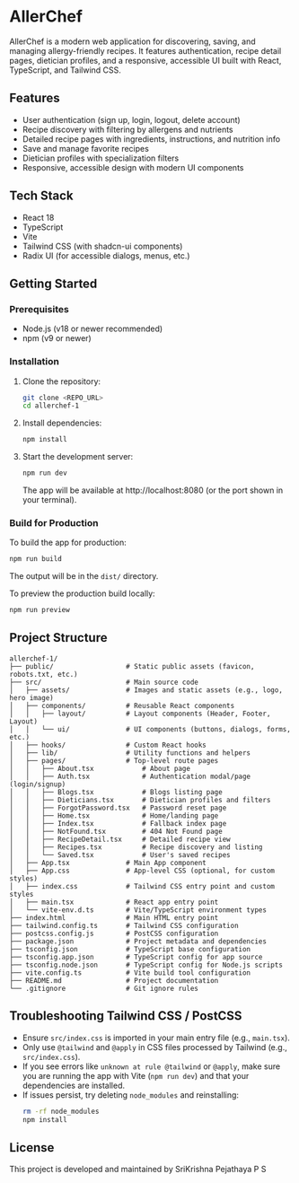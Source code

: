 # AllerChef

AllerChef is a modern web application for discovering, saving, and managing allergy-friendly recipes. It features authentication, recipe detail pages, dietician profiles, and a responsive, accessible UI built with React, TypeScript, and Tailwind CSS.

## Features
- User authentication (sign up, login, logout, delete account)
- Recipe discovery with filtering by allergens and nutrients
- Detailed recipe pages with ingredients, instructions, and nutrition info
- Save and manage favorite recipes
- Dietician profiles with specialization filters
- Responsive, accessible design with modern UI components

## Tech Stack
- React 18
- TypeScript
- Vite
- Tailwind CSS (with shadcn-ui components)
- Radix UI (for accessible dialogs, menus, etc.)

## Getting Started

### Prerequisites
- Node.js (v18 or newer recommended)
- npm (v9 or newer)

### Installation
1. Clone the repository:
   ```sh
   git clone <REPO_URL>
   cd allerchef-1
   ```
2. Install dependencies:
   ```sh
   npm install
   ```
3. Start the development server:
   ```sh
   npm run dev
   ```
   The app will be available at http://localhost:8080 (or the port shown in your terminal).

### Build for Production
To build the app for production:
```sh
npm run build
```
The output will be in the `dist/` directory.

To preview the production build locally:
```sh
npm run preview
```

## Project Structure
```
allerchef-1/
├── public/                  # Static public assets (favicon, robots.txt, etc.)
├── src/                     # Main source code
│   ├── assets/              # Images and static assets (e.g., logo, hero image)
│   ├── components/          # Reusable React components
│   │   ├── layout/          # Layout components (Header, Footer, Layout)
│   │   └── ui/              # UI components (buttons, dialogs, forms, etc.)
│   ├── hooks/               # Custom React hooks
│   ├── lib/                 # Utility functions and helpers
│   ├── pages/               # Top-level route pages
│   │   ├── About.tsx            # About page
│   │   ├── Auth.tsx             # Authentication modal/page (login/signup)
│   │   ├── Blogs.tsx            # Blogs listing page
│   │   ├── Dieticians.tsx       # Dietician profiles and filters
│   │   ├── ForgotPassword.tsx   # Password reset page
│   │   ├── Home.tsx             # Home/landing page
│   │   ├── Index.tsx            # Fallback index page
│   │   ├── NotFound.tsx         # 404 Not Found page
│   │   ├── RecipeDetail.tsx     # Detailed recipe view
│   │   ├── Recipes.tsx          # Recipe discovery and listing
│   │   └── Saved.tsx            # User's saved recipes
│   ├── App.tsx              # Main App component
│   ├── App.css              # App-level CSS (optional, for custom styles)
│   ├── index.css            # Tailwind CSS entry point and custom styles
│   ├── main.tsx             # React app entry point
│   └── vite-env.d.ts        # Vite/TypeScript environment types
├── index.html               # Main HTML entry point
├── tailwind.config.ts       # Tailwind CSS configuration
├── postcss.config.js        # PostCSS configuration
├── package.json             # Project metadata and dependencies
├── tsconfig.json            # TypeScript base configuration
├── tsconfig.app.json        # TypeScript config for app source
├── tsconfig.node.json       # TypeScript config for Node.js scripts
├── vite.config.ts           # Vite build tool configuration
├── README.md                # Project documentation
└── .gitignore               # Git ignore rules
```

## Troubleshooting Tailwind CSS / PostCSS
- Ensure `src/index.css` is imported in your main entry file (e.g., `main.tsx`).
- Only use `@tailwind` and `@apply` in CSS files processed by Tailwind (e.g., `src/index.css`).
- If you see errors like `unknown at rule @tailwind` or `@apply`, make sure you are running the app with Vite (`npm run dev`) and that your dependencies are installed.
- If issues persist, try deleting `node_modules` and reinstalling:
  ```sh
  rm -rf node_modules
  npm install
  ```

## License

This project is developed and maintained by SriKrishna Pejathaya P S